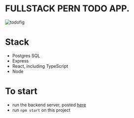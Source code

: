 # FULLSTACK PERN TODO APP.
![todofig](https://user-images.githubusercontent.com/69110329/131260909-1034bdc0-cb60-493c-a23d-e59c9819bd15.gif)

# Stack
- Postgres SQL
- Express
- React, including TypeScript
- Node

# To start
- run the backend server, posted [here](https://github.com/livrbecca/PERN-todo-backend)
- run ``npm start`` on this project
